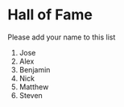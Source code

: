 # Hall of Fame
Please add your name to this list

1. Jose
2. Alex
3. Benjamin
4. Nick
5. Matthew
6. Steven
